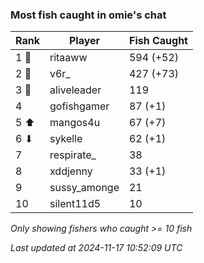 ### Most fish caught in omie's chat
| Rank | Player | Fish Caught |
|------|--------|-----------|
| 1 🥇  | ritaaww  | 594 (+52) |
| 2 🥈  | v6r_  | 427 (+73) |
| 3 🥉  | aliveleader  | 119 |
| 4  | gofishgamer  | 87 (+1) |
| 5 ⬆ | mangos4u  | 67 (+7) |
| 6 ⬇ | sykelle  | 62 (+1) |
| 7  | respirate_  | 38 |
| 8  | xddjenny  | 33 (+1) |
| 9  | sussy_amonge  | 21 |
| 10  | silent11d5  | 10 |

_Only showing fishers who caught >= 10 fish_

_Last updated at 2024-11-17 10:52:09 UTC_